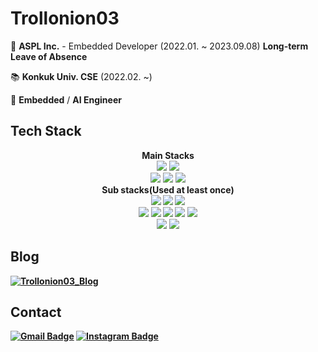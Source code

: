 Trollonion03
==============

🏢 **ASPL Inc.** - Embedded Developer (2022.01. ~ 2023.09.08) **Long-term Leave of Absence**

📚 **Konkuk Univ. CSE** (2022.02. ~)

🔭 **Embedded** / **AI Engineer**

Tech Stack
---------
<div align=center>
  <b><strong>Main Stacks</strong></b>
  <br>
  <img src="https://img.shields.io/badge/C-A8B9CC?style=for-the-badge&logo=C&logoColor=white">
  <img src="https://img.shields.io/badge/C++-00599C?style=for-the-badge&logo=C%2B%2B&logoColor=white">
  <br>
  <img src="https://img.shields.io/badge/MFC-5C2D91?style=for-the-badge&logo=VisualStudio&logoColor=white">
  <img src="https://img.shields.io/badge/-TI--C2000-CC0000?style=for-the-badge">
  <img src="https://img.shields.io/badge/Qt-41CD52?style=for-the-badge&logo=Qt&logoColor=white">
</div>

<div align=center>
  <b><strong>Sub stacks</storng>(Used at least once)</b>
  <br>
  <img src="https://img.shields.io/badge/Python-3776AB?style=for-the-badge&logo=Python&logoColor=white">
  <img src="https://img.shields.io/badge/Java-007396?style=for-the-badge&logo=OpenJdk&logoColor=white">
  <img src="https://img.shields.io/badge/Kotlin-0095d5?style=for-the-badge&logo=Kotlin&logoColor=white">
  <br>
  <img src="https://img.shields.io/badge/Android-3DDC84?style=for-the-badge&logo=Android&logoColor=white">
  <img src="https://img.shields.io/badge/Arduino-00979D?style=for-the-badge&logo=Arduino&logoColor=white">
  <img src="https://img.shields.io/badge/Raspberry__Pi-C51A4A?style=for-the-badge&logo=Raspberry-Pi&logoColor=white">
  <img src="https://img.shields.io/badge/Express-000000?style=for-the-badge&logo=Express&logoColor=white">
  <img src="https://img.shields.io/badge/Django-092E20?style=for-the-badge&logo=Django&logoColor=white">
  <br>
  <img src="https://img.shields.io/badge/Apache_Spark-E25A1C?style=for-the-badge&logo=apachespark&logoColor=white">
  <img src="https://img.shields.io/badge/Apache_Hadoop-66CCFF?style=for-the-badge&logo=apachehadoop&logoColor=white">
</div>

Blog
----------
[![Trollonion03_Blog](https://img.shields.io/badge/Trollonion03's_Blog-181717?style=for-the-badge&logo=GitHub&logoColor=white&link=https://trollonion03.github.io)](https://trollonion03.github.io)

Contact
-------

[![Gmail Badge](https://img.shields.io/badge/Gmail-EA4335?style=for-the-badge&logo=Gmail&logoColor=white&link=mailto:trollonion03@gmail.com)](mailto:trollonion03@gmail.com)
[![Instagram Badge](https://img.shields.io/badge/Instagram-E4405F?style=for-the-badge&logo=Instagram&logoColor=white&link=https://www.instagram.com/trollonion_03)](https://www.instagram.com/trollonion_03)
